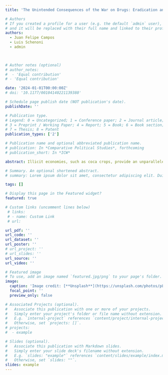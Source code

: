 ```yaml
---
title: 'The Unintended Consequences of the War on Drugs: Eradication and Armed Conflict Violence in Colombia'

# Authors
# If you created a profile for a user (e.g. the default `admin` user), write the username (folder name) here
# and it will be replaced with their full name and linked to their profile.
authors:
  - Juan Felipe Campos
  - Luis Schenoni
  - admin
 


# Author notes (optional)
# author_notes:
#  - 'Equal contribution'
# - 'Equal contribution'

date: '2024-01-01T00:00:00Z'
# doi: '10.1177/00104140221139380'

# Schedule page publish date (NOT publication's date).
publishDate: ''

# Publication type.
# Legend: 0 = Uncategorized; 1 = Conference paper; 2 = Journal article;
# 3 = Preprint / Working Paper; 4 = Report; 5 = Book; 6 = Book section;
# 7 = Thesis; 8 = Patent
publication_types: ['2']

# Publication name and optional abbreviated publication name.
# publication: In *Comparative Political Studies*, forthcoming
# publication_short: In *ICW*

abstract: Illicit economies, such as coca crops, provide an unparalleled source of wealth for in- surgencies, paramilitaries, and criminal organizations. While state interventions, such as forced aerial spraying eradication, seek to weaken illicit economies and ultimately build political order, peace, and stability, outcomes on the ground typically diverge from these intentions. How do attempts at curtailing illicit markets at the origin of the production and trafficking chain shape dynamics of armed conflict violence? By focusing on the case of Colombia, we study the effects of these type of interventions on armed conflict violence. We analyze municipal data of coca crops eradication by aerial spraying between 2000 and 2015, and find that it increased violent events associated to non-state armed actors. Our work suggests that state coercive eradication policies, such as aerial spraying, rather than consolidate security, can lead to greater incentives and opportunities for the use of violence via three mechanisms*:* armed group backlash against the state, turf wars between armed groups, and the erosion of social contracts with the population.

# Summary. An optional shortened abstract.
# summary: Lorem ipsum dolor sit amet, consectetur adipiscing elit. Duis posuere tellus ac convallis placerat. Proin tincidunt magna sed ex sollicitudin condimentum.

tags: []

# Display this page in the Featured widget?
featured: true

# Custom links (uncomment lines below)
 # links:
 # - name: Custom Link
 # url:  

url_pdf: ''
url_code: ''
url_dataset: ''
url_poster: ''
# url_project: ''
# url_slides: ''
url_source: ''
url_video: ''

# Featured image
# To use, add an image named `featured.jpg/png` to your page's folder.
image:
  caption: 'Image credit: [**Unsplash**](https://unsplash.com/photos/pLCdAaMFLTE)'
  focal_point: ''
  preview_only: false

# Associated Projects (optional).
#   Associate this publication with one or more of your projects.
#   Simply enter your project's folder or file name without extension.
#   E.g. `internal-project` references `content/project/internal-project/index.md`.
#   Otherwise, set `projects: []`.
# projects:
#  - example

# Slides (optional).
#   Associate this publication with Markdown slides.
#   Simply enter your slide deck's filename without extension.
#   E.g. `slides: "example"` references `content/slides/example/index.md`.
#   Otherwise, set `slides: ""`.
slides: example
---
```

